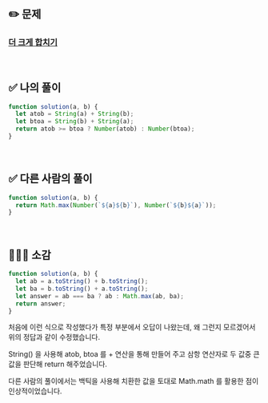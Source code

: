 ## ✏️ 문제

### [더 크게 합치기](https://school.programmers.co.kr/learn/courses/30/lessons/181939)

<br>

## ✅ 나의 풀이

```javascript
function solution(a, b) {
  let atob = String(a) + String(b);
  let btoa = String(b) + String(a);
  return atob >= btoa ? Number(atob) : Number(btoa);
}
```

<br>

## ✅ 다른 사람의 풀이

```javascript
function solution(a, b) {
  return Math.max(Number(`${a}${b}`), Number(`${b}${a}`));
}
```

<br>

## 💁🏻‍♀️ 소감

```javascript
function solution(a, b) {
  let ab = a.toString() + b.toString();
  let ba = b.toString() + a.toString();
  let answer = ab === ba ? ab : Math.max(ab, ba);
  return answer;
}
```

처음에 이런 식으로 작성했다가 특정 부분에서 오답이 나왔는데, 왜 그런지 모르겠어서 위의 정답과 같이 수정했습니다.

String() 을 사용해 atob, btoa 를 + 연산을 통해 만들어 주고 삼항 연산자로 두 값중 큰 값을 판단해 return 해주었습니다.

다른 사람의 풀이에서는 백틱을 사용해 치환한 값을 토대로 Math.math 를 활용한 점이 인상적이었습니다.
